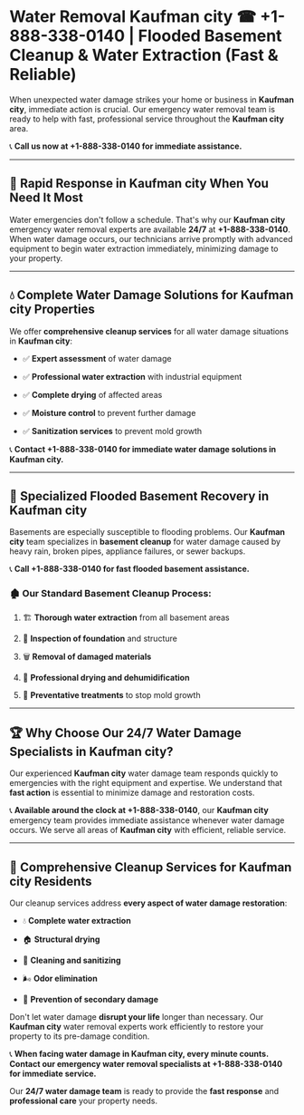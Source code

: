 # Water Removal Kaufman city ☎ +1-888-338-0140 | Flooded Basement Cleanup & Water Extraction (Fast & Reliable)

When unexpected water damage strikes your home or business in **Kaufman city**, immediate action is crucial. Our emergency water removal team is ready to help with fast, professional service throughout the **Kaufman city** area. 

📞 **Call us now at +1-888-338-0140 for immediate assistance.**
---
## 🚀 Rapid Response in Kaufman city When You Need It Most
Water emergencies don't follow a schedule. That's why our **Kaufman city** emergency water removal experts are available **24/7** at **+1-888-338-0140**. When water damage occurs, our technicians arrive promptly with advanced equipment to begin water extraction immediately, minimizing damage to your property.
---
## 💧 Complete Water Damage Solutions for Kaufman city Properties
We offer **comprehensive cleanup services** for all water damage situations in **Kaufman city**:
- ✅ **Expert assessment** of water damage  
- ✅ **Professional water extraction** with industrial equipment  
- ✅ **Complete drying** of affected areas  
- ✅ **Moisture control** to prevent further damage  
- ✅ **Sanitization services** to prevent mold growth  
📞 **Contact +1-888-338-0140 for immediate water damage solutions in Kaufman city.**
---
## 🌊 Specialized Flooded Basement Recovery in Kaufman city
Basements are especially susceptible to flooding problems. Our **Kaufman city** team specializes in **basement cleanup** for water damage caused by heavy rain, broken pipes, appliance failures, or sewer backups. 
📞 **Call +1-888-338-0140 for fast flooded basement assistance.**
### 🏚️ Our Standard Basement Cleanup Process:
1. 🏗️ **Thorough water extraction** from all basement areas  
2. 🔎 **Inspection of foundation** and structure  
3. 🗑️ **Removal of damaged materials**  
4. 💨 **Professional drying and dehumidification**  
5. 🚫 **Preventative treatments** to stop mold growth  
---
## 🏆 Why Choose Our 24/7 Water Damage Specialists in Kaufman city?
Our experienced **Kaufman city** water damage team responds quickly to emergencies with the right equipment and expertise. We understand that **fast action** is essential to minimize damage and restoration costs.
📞 **Available around the clock at +1-888-338-0140**, our **Kaufman city** emergency team provides immediate assistance whenever water damage occurs. We serve all areas of **Kaufman city** with efficient, reliable service.
---
## 🧹 Comprehensive Cleanup Services for Kaufman city Residents
Our cleanup services address **every aspect of water damage restoration**:
- 💧 **Complete water extraction**  
- 🏠 **Structural drying**  
- 🧼 **Cleaning and sanitizing**  
- 🌬️ **Odor elimination**  
- 🚫 **Prevention of secondary damage**  
Don't let water damage **disrupt your life** longer than necessary. Our **Kaufman city** water removal experts work efficiently to restore your property to its pre-damage condition.
📞 **When facing water damage in Kaufman city, every minute counts. Contact our emergency water removal specialists at +1-888-338-0140 for immediate service.**
Our **24/7 water damage team** is ready to provide the **fast response** and **professional care** your property needs.
